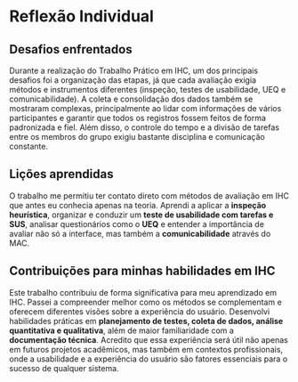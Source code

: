 # Reflexão Individual

## Desafios enfrentados
Durante a realização do Trabalho Prático em IHC, um dos principais desafios foi a organização das etapas, já que cada avaliação exigia métodos e instrumentos diferentes (inspeção, testes de usabilidade, UEQ e comunicabilidade). A coleta e consolidação dos dados também se mostraram complexas, principalmente ao lidar com informações de vários participantes e garantir que todos os registros fossem feitos de forma padronizada e fiel. Além disso, o controle do tempo e a divisão de tarefas entre os membros do grupo exigiu bastante disciplina e comunicação constante.

## Lições aprendidas
O trabalho me permitiu ter contato direto com métodos de avaliação em IHC que antes eu conhecia apenas na teoria. Aprendi a aplicar a **inspeção heurística**, organizar e conduzir um **teste de usabilidade com tarefas e SUS**, analisar questionários como o **UEQ** e entender a importância de avaliar não só a interface, mas também a **comunicabilidade** através do MAC. 

## Contribuições para minhas habilidades em IHC
Este trabalho contribuiu de forma significativa para meu aprendizado em IHC. Passei a compreender melhor como os métodos se complementam e oferecem diferentes visões sobre a experiência do usuário. Desenvolvi habilidades práticas em **planejamento de testes, coleta de dados, análise quantitativa e qualitativa**, além de maior familiaridade com a **documentação técnica**. Acredito que essa experiência será útil não apenas em futuros projetos acadêmicos, mas também em contextos profissionais, onde a usabilidade e a experiência do usuário são fatores essenciais para o sucesso de qualquer sistema.





